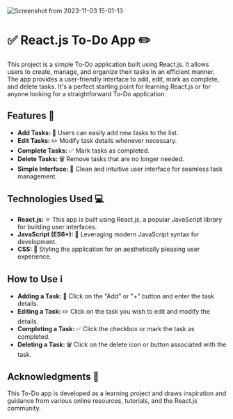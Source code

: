 ![Screenshot from 2023-11-03 15-01-13](https://github.com/Sabeerwaqas/To-do-app-responsive-design/assets/71982222/5fabcade-8b4f-407a-a519-5b46dfbff853)

<h1>
✅ React.js To-Do App ✏️</h1>

<p>
  This project is a simple To-Do application built using React.js. It allows users to create, manage, and organize their tasks in an efficient manner. The app provides a user-friendly interface to add, edit, mark as complete, and delete tasks. It's a perfect starting point for learning React.js or for anyone looking for a straightforward To-Do application.
</p>

<h2>
  Features 🚀
</h2>
<ul>
  <li>
    <b>
      Add Tasks: 
    </b>
    📝 Users can easily add new tasks to the list.
  </li>
  <li>
    <b>
Edit Tasks:    </b>
    ✏️ Modify task details whenever necessary.
  </li>
  <li>
    <b>
      Complete Tasks:
    </b>
    ✅ Mark tasks as completed.
  </li>
  <li>
    <b>
      Delete Tasks:
    </b>
     🗑️ Remove tasks that are no longer needed.
  </li>
  <li>
    <b>
      Simple Interface:
    </b>
    🎨 Clean and intuitive user interface for seamless task management.
  </li>
</ul>

<h2>
  Technologies Used 💻
</h2>

<ul>
  <li>
    <b>
      React.js: 
    </b>
    ⚛️ This app is built using React.js, a popular JavaScript library for building user interfaces.
  </li>
   <li>
    <b>
      JavaScript (ES6+):
    </b>
    📜 Leveraging modern JavaScript syntax for development.
  </li>
  <li>
    <b>
      CSS: 
    </b>
   🎨 Styling the application for an aesthetically pleasing user experience.
  </li>
</ul>

<h2>
  How to Use ℹ️
</h2>
<ul>
  <li>
    <b>
     Adding a Task:
    </b>
     📌 Click on the "Add" or "+" button and enter the task details.
  </li>
   <li>
    <b>
     Editing a Task:
    </b>
  ✏️ Click on the task you wish to edit and modify the details.
  </li>
  <li>
    <b>
Completing a Task:    </b>
    ✅ Click the checkbox or mark the task as completed.
  </li>
  <li>
    <b>
Deleting a Task:     </b>
    🗑️ Click on the delete icon or button associated with the task.
  </li>
</ul>
<h2>
  Acknowledgments 🙌
</h2>
<p>
  This To-Do app is developed as a learning project and draws inspiration and guidance from various online resources, tutorials, and the React.js community.
</p>
